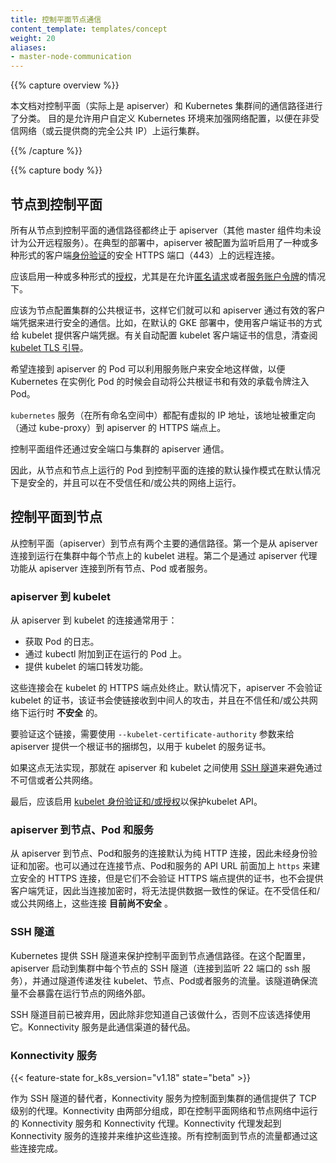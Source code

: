 ```yaml
---
title: 控制平面节点通信
content_template: templates/concept
weight: 20
aliases:
- master-node-communication
---
```


{{% capture overview %}}

<!--
This document catalogs the communication paths between the control plane (really the apiserver) and the Kubernetes cluster. The intent is to allow users to customize their installation to harden the network configuration such that the cluster can be run on an untrusted network (or on fully public IPs on a cloud provider).
-->
本文档对控制平面（实际上是 apiserver）和 Kubernetes 集群间的通信路径进行了分类。
目的是允许用户自定义 Kubernetes 环境来加强网络配置，以便在非受信网络（或云提供商的完全公共 IP）上运行集群。

{{% /capture %}}

{{% capture body %}}

<!--
## Node to Control Plane
All communication paths from the nodes to the control plane terminate at the apiserver (none of the other master components are designed to expose remote services). In a typical deployment, the apiserver is configured to listen for remote connections on a secure HTTPS port (443) with one or more forms of client [authentication](/docs/reference/access-authn-authz/authentication/) enabled.
One or more forms of [authorization](/docs/reference/access-authn-authz/authorization/) should be enabled, especially if [anonymous requests](/docs/reference/access-authn-authz/authentication/#anonymous-requests) or [service account tokens](/docs/reference/access-authn-authz/authentication/#service-account-tokens) are allowed.

Nodes should be provisioned with the public root certificate for the cluster such that they can connect securely to the apiserver along with valid client credentials. For example, on a default GKE deployment, the client credentials provided to the kubelet are in the form of a client certificate. See [kubelet TLS bootstrapping](/docs/reference/command-line-tools-reference/kubelet-tls-bootstrapping/) for automated provisioning of kubelet client certificates.
-->
## 节点到控制平面

所有从节点到控制平面的通信路径都终止于 apiserver（其他 master 组件均未设计为公开远程服务）。在典型的部署中，apiserver 被配置为监听启用了一种或多种形式的客户端[身份验证](/docs/reference/access-authn-authz/authentication/)的安全 HTTPS 端口（443）上的远程连接。

应该启用一种或多种形式的[授权](/docs/reference/access-authn-authz/authorization/)，尤其是在允许[匿名请求](/docs/reference/access-authn-authz/authentication/#anonymous-requests)或者[服务账户令牌](/docs/reference/access-authn-authz/authentication/#service-account-tokens)的情况下。

应该为节点配置集群的公共根证书，这样它们就可以和 apiserver 通过有效的客户端凭据来进行安全的通信。比如，在默认的 GKE 部署中，使用客户端证书的方式给 kubelet 提供客户端凭据。有关自动配置 kubelet 客户端证书的信息，清查阅 [kubelet TLS 引导](/docs/reference/command-line-tools-reference/kubelet-tls-bootstrapping/)。

<!--
Pods that wish to connect to the apiserver can do so securely by leveraging a service account so that Kubernetes will automatically inject the public root certificate and a valid bearer token into the pod when it is instantiated.
The `kubernetes` service (in all namespaces) is configured with a virtual IP address that is redirected (via kube-proxy) to the HTTPS endpoint on the apiserver.

The control plane components also communicate with the cluster apiserver over the secure port.

As a result, the default operating mode for connections from the nodes and pods running on the nodes to the control plane is secured by default and can run over untrusted and/or public networks.
-->
希望连接到 apiserver 的 Pod 可以利用服务账户来安全地这样做，以便 Kubernetes 在实例化 Pod 的时候会自动将公共根证书和有效的承载令牌注入 Pod。

`kubernetes` 服务（在所有命名空间中）都配有虚拟的 IP 地址，该地址被重定向（通过 kube-proxy）到 apiserver 的 HTTPS 端点上。

控制平面组件还通过安全端口与集群的 apiserver 通信。

因此，从节点和节点上运行的 Pod 到控制平面的连接的默认操作模式在默认情况下是安全的，并且可以在不受信任和/或公共的网络上运行。

<!--
## Control Plane to node
There are two primary communication paths from the control plane (apiserver) to the nodes. The first is from the apiserver to the kubelet process which runs on each node in the cluster. The second is from the apiserver to any node, pod, or service through the apiserver's proxy functionality.
-->
## 控制平面到节点

从控制平面（apiserver）到节点有两个主要的通信路径。第一个是从 apiserver 连接到运行在集群中每个节点上的 kubelet 进程。第二个是通过 apiserver 代理功能从 apiserver 连接到所有节点、Pod 或者服务。

<!--
### apiserver to kubelet
The connections from the apiserver to the kubelet are used for:

* Fetching logs for pods.
* Attaching (through kubectl) to running pods.
* Providing the kubelet's port-forwarding functionality.

These connections terminate at the kubelet's HTTPS endpoint. By default, the apiserver does not verify the kubelet's serving certificate, which makes the connection subject to man-in-the-middle attacks, and **unsafe** to run over untrusted and/or public networks.

To verify this connection, use the `--kubelet-certificate-authority` flag to provide the apiserver with a root certificate bundle to use to verify the kubelet's serving certificate.

If that is not possible, use [SSH tunneling](/docs/concepts/architecture/master-node-communication/#ssh-tunnels) between the apiserver and kubelet if required to avoid connecting over an
untrusted or public network.

Finally, [Kubelet authentication and/or authorization](/docs/admin/kubelet-authentication-authorization/) should be enabled to secure the kubelet API.
-->
### apiserver 到 kubelet

从 apiserver 到 kubelet 的连接通常用于：

* 获取 Pod 的日志。
* 通过 kubectl 附加到正在运行的 Pod 上。
* 提供 kubelet 的端口转发功能。

这些连接会在 kubelet 的 HTTPS 端点处终止。默认情况下，apiserver 不会验证 kubelet 的证书，该证书会使链接收到中间人的攻击，并且在不信任和/或公共网络下运行时 **不安全** 的。

要验证这个链接，需要使用 `--kubelet-certificate-authority` 参数来给 apiserver 提供一个根证书的捆绑包，以用于 kubelet 的服务证书。

如果这点无法实现，那就在 apiserver 和 kubelet 之间使用 [SSH 隧道](/docs/concepts/architecture/master-node-communication/#ssh-tunnels)来避免通过不可信或者公共网络。

最后，应该启用 [kubelet 身份验证和/或授权](/docs/admin/kubelet-authentication-authorization/)以保护kubelet API。

<!--
### apiserver to nodes, pods, and services

The connections from the apiserver to a node, pod, or service default to plain HTTP connections and are therefore neither authenticated nor encrypted. They can be run over a secure HTTPS connection by prefixing `https:` to the node, pod, or service name in the API URL, but they will not validate the certificate provided by the HTTPS endpoint nor provide client credentials so while the connection will be encrypted, it will not provide any guarantees of integrity. These connections **are not currently safe** to run over untrusted and/or public networks.
-->
### apiserver 到节点、Pod 和服务

从 apiserver 到节点、Pod和服务的连接默认为纯 HTTP 连接，因此未经身份验证和加密。也可以通过在连接节点、Pod和服务的 API URL 前面加上 `https` 来建立安全的 HTTPS 连接，但是它们不会验证 HTTPS 端点提供的证书，也不会提供客户端凭证，因此当连接加密时，将无法提供数据一致性的保证。在不受信任和/或公共网络上，这些连接 **目前尚不安全** 。

<!--
### SSH tunnels

Kubernetes supports SSH tunnels to protect the control plane to nodes communication paths. In this configuration, the apiserver initiates an SSH tunnel to each node in the cluster (connecting to the ssh server listening on port 22) and passes all traffic destined for a kubelet, node, pod, or service through the tunnel.
This tunnel ensures that the traffic is not exposed outside of the network in which the nodes are running.

SSH tunnels are currently deprecated so you shouldn't opt to use them unless you know what you are doing. The Konnectivity service is a replacement for this communication channel.
-->
### SSH 隧道

Kubernetes 提供 SSH 隧道来保护控制平面到节点通信路径。在这个配置里，apiserver 启动到集群中每个节点的 SSH 隧道（连接到监听 22 端口的 ssh 服务），并通过隧道传递发往 kubelet、节点、Pod或者服务的流量。该隧道确保流量不会暴露在运行节点的网络外部。

SSH 隧道目前已被弃用，因此除非您知道自己该做什么，否则不应该选择使用它。Konnectivity 服务是此通信渠道的替代品。

<!--
### Konnectivity service
{{< feature-state for_k8s_version="v1.18" state="beta" >}}

As a replacement to the SSH tunnels, the Konnectivity service provides TCP level proxy for the control plane to Cluster communication. The Konnectivity consists of two parts, the Konnectivity server and the Konnectivity agents, running in the control plane network and the nodes network respectively. The Konnectivity agents initiate connections to the Konnectivity server and maintain the connections.
All control plane to nodes traffic then goes through these connections.

See [Konnectivity Service Setup](/docs/tasks/setup-konnectivity/) on how to set it up in your cluster.
-->
### Konnectivity 服务
{{< feature-state for_k8s_version="v1.18" state="beta" >}}

作为 SSH 隧道的替代者，Konnectivity 服务为控制面到集群的通信提供了 TCP 级别的代理。Konnectivity 由两部分组成，即在控制平面网络和节点网络中运行的 Konnectivity 服务和 Konnectivity 代理。Konnectivity 代理发起到 Konnectivity 服务的连接并来维护这些连接。所有控制面到节点的流量都通过这些连接完成。